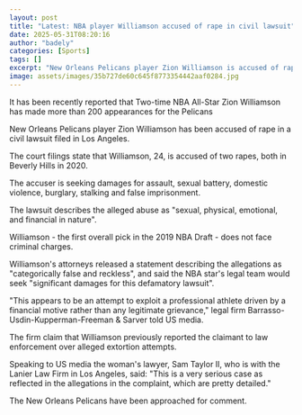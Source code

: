 ```yaml
---
layout: post
title: "Latest: NBA player Williamson accused of rape in civil lawsuit"
date: 2025-05-31T08:20:16
author: "badely"
categories: [Sports]
tags: []
excerpt: "New Orleans Pelicans player Zion Williamson is accused of rape in a civil lawsuit filed in Los Angeles on Friday."
image: assets/images/35b727de60c645f8773354442aaf0284.jpg
---
```


It has been recently reported that Two-time NBA All-Star Zion Williamson has made more than 200 appearances for the Pelicans

New Orleans Pelicans player Zion Williamson has been accused of rape in a civil lawsuit filed in Los Angeles.

The court filings state that Williamson, 24, is accused of two rapes, both in Beverly Hills in 2020.

The accuser is seeking damages for assault, sexual battery, domestic violence, burglary, stalking and false imprisonment.

The lawsuit describes the alleged abuse as "sexual, physical, emotional, and financial in nature".

Williamson - the first overall pick in the 2019 NBA Draft - does not face criminal charges.

Williamson's attorneys released a statement describing the allegations as "categorically false and reckless", and said the NBA star's legal team would seek "significant damages for this defamatory lawsuit".

"This appears to be an attempt to exploit a professional athlete driven by a financial motive rather than any legitimate grievance," legal firm Barrasso-Usdin-Kupperman-Freeman & Sarver told US media.

The firm claim that Williamson previously reported the claimant to law enforcement over alleged extortion attempts.

Speaking to US media the woman's lawyer, Sam Taylor II, who is with the Lanier Law Firm in Los Angeles, said: "This is a very serious case as reflected in the allegations in the complaint, which are pretty detailed." 

The New Orleans Pelicans have been approached for comment.

